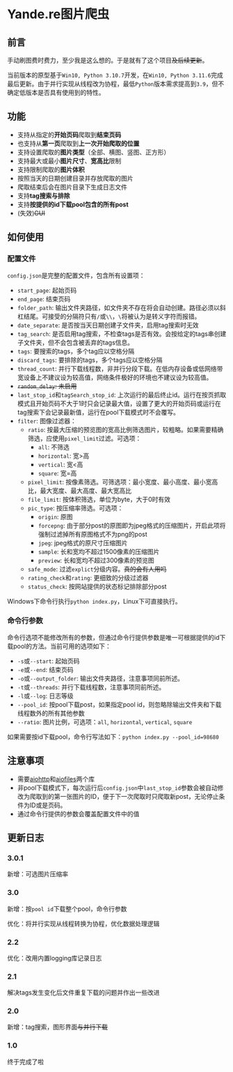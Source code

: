 # Yande.re图片爬虫

## 前言

手动刷图费时费力，至少我是这么想的。于是就有了这个项目~~及后续更新~~。

当前版本的原型基于`Win10, Python 3.10.7`开发，在`Win10, Python 3.11.6`完成最后更新。由于并行实现从线程改为协程，最低`Python`版本需求提高到`3.9`，但不确定低版本是否具有使用到的特性。

## 功能

- 支持从指定的**开始页码**爬取到**结束页码**
- 也支持从**第一页**爬取到**上一次开始爬取的位置**
- 支持设置爬取的**图片类型**（全部、横图、竖图、正方形）
- 支持最大或最小**图片尺寸**、**宽高比**限制
- 支持限制爬取的**图片体积**
- 按照当天的日期创建目录并存放爬取的图片
- 爬取结束后会在图片目录下生成日志文件
- 支持**tag搜索与排除**
- 支持**按提供的id下载pool包含的所有post**
- (失效)~~GUI~~

## 如何使用

### 配置文件

`config.json`是完整的配置文件，包含所有设置项：
- `start_page`: 起始页码
- `end_page`: 结束页码
- `folder_path`: 输出文件夹路径，如文件夹不存在将会自动创建。路径必须以斜杠结尾。可接受的分隔符只有`/`或`\\`，`\`将被认为是转义字符而报错。
- `date_separate`: 是否按当天日期创建子文件夹，启用tag搜索时无效
- `tag_search`: 是否启用tag搜索，不检查tags是否有效。会按给定的tags串创建子文件夹，但不会包含被丢弃的tags信息。
- `tags`: 要搜索的tags，多个tag应以空格分隔
- `discard_tags`: 要排除的tags，多个tags应以空格分隔
- `thread_count`: 并行下载线程数，非并行分段下载。在低内存设备或低网络带宽设备上不建议设为较高值，网络条件极好的环境也不建议设为较高值。
- ~~`random_delay`: 未启用~~
- `last_stop_id`和`tagSearch_stop_id`: 上次运行的最后终止id。运行在按页抓取模式且开始页码不大于1时只会记录最大值，设置了更大的开始页码或运行在tag搜索下会记录最新值，运行在pool下载模式时不会覆写。
- `filter`: 图像过滤器：
  - `ratio`: 按最大压缩的预览图的宽高比例筛选图片，较粗略。如果需要精确筛选，应使用`pixel_limit`过滤。可选项：
    - `all`: 不筛选
    - `horizontal`: 宽>高
    - `vertical`: 宽<高
    - `square`: 宽=高
  - `pixel_limit`: 按像素筛选。可筛选项：最小宽度、最小高度、最小宽高比，最大宽度、最大高度、最大宽高比
  - `file_limit`: 按体积筛选，单位为byte，大于0时有效
  - `pic_type`: 按压缩率筛选。可选项：
    - `origin`: 原图
    - `forcepng`: 由于部分post的原图即为jpeg格式的压缩图片，开启此项将强制过滤掉所有原图格式不为png的post
    - `jpeg`: jpeg格式的原尺寸压缩图片
    - `sample`: 长和宽均不超过1500像素的压缩图片
    - `preview`: 长和宽均不超过300像素的预览图
  - `safe_mode`: 过滤`explict`分级内容。~~真的会有人用吗~~
  - `rating_check`和`rating`: 更细致的分级过滤器
  - `status_check`: 按网站提供的状态标记排除部分post

Windows下命令行执行`python index.py`，Linux下可直接执行。

### 命令行参数

命令行选项不能修改所有的参数，但通过命令行提供参数是唯一可根据提供的id下载pool的方法。当前可用的选项如下：
- `-s`或`--start`: 起始页码
- `-e`或`--end`: 结束页码
- `-o`或`--output_folder`: 输出文件夹路径，注意事项同前所述。
- `-t`或`--threads`: 并行下载线程数，注意事项同前所述。
- `-l`或`--log`: 日志等级
- `--pool_id`: 按pool下载post，如果指定pool id，则忽略除输出文件夹和下载线程数外的所有其他参数
- `--ratio`: 图片比例，可选项：`all`, `horizontal`, `vertical`, `square`

如果需要按id下载pool，命令行写法如下：`python index.py --pool_id=98680`

## 注意事项

- 需要[aiohttp](https://pypi.org/project/aiohttp/)和[aiofiles](https://pypi.org/project/aiofiles/)两个库
- 非pool下载模式下，每次运行后`config.json`中`last_stop_id`参数会被自动修改为爬取到的第一张图片的ID，便于下一次爬取时只爬取新post，无论停止条件为ID或是页码。
- 通过命令行提供的参数会覆盖配置文件中的值

## 更新日志

### 3.0.1

新增：可选图片压缩率

### 3.0

新增：按`pool id`下载整个pool，命令行参数

优化：将并行实现从线程转换为协程，优化数据处理逻辑

### 2.2

优化：改用内置logging库记录日志

### 2.1

解决tags发生变化后文件重复下载的问题并作出一些改进

### 2.0

新增：tag搜索，图形界面~~与并行下载~~

### 1.0

终于完成了啦
